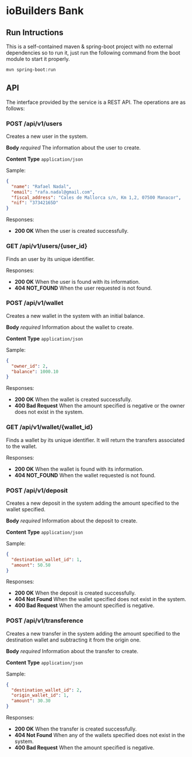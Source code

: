 # ioBuilders Bank

## Run Intructions

This is a self-contained maven & spring-boot project with no external dependencies so to run it, just run the following command from the boot module to start it properly.
```bash
mvn spring-boot:run
```

## API

The interface provided by the service is a REST API. The operations are as follows:

### POST /api/v1/users

Creates a new user in the system.

**Body** _required_ The information about the user to create.

**Content Type** `application/json`

Sample:

```json
{
  "name": "Rafael Nadal",
  "email": "rafa.nadal@gmail.com",
  "fiscal_address": "Cales de Mallorca s/n, Km 1,2, 07500 Manacor",
  "nif": "37342165D"
}
```

Responses:

* **200 OK** When the user is created successfully.

### GET /api/v1/users/{user_id}

Finds an user by its unique identifier.

Responses:

* **200 OK** When the user is found with its information.
* **404 NOT_FOUND** When the user requested is not found.

### POST /api/v1/wallet

Creates a new wallet in the system with an initial balance.

**Body** _required_ Information about the wallet to create.

**Content Type** `application/json`

Sample:

```json
{
  "owner_id": 2,
  "balance": 1000.10
}
```

Responses:

* **200 OK** When the wallet is created successfully.
* **400 Bad Request** When the amount specified is negative or the owner does not exist in the system.

### GET /api/v1/wallet/{wallet_id}

Finds a wallet by its unique identifier. It will return the transfers associated to the wallet.

Responses:

* **200 OK** When the wallet is found with its information.
* **404 NOT_FOUND** When the wallet requested is not found.

### POST /api/v1/deposit

Creates a new deposit in the system adding the amount specified to the wallet specified.

**Body** _required_ Information about the deposit to create.

**Content Type** `application/json`

Sample:

```json
{
  "destination_wallet_id": 1,
  "amount": 50.50
}
```

Responses:

* **200 OK** When the deposit is created successfully.
* **404 Not Found** When the wallet specified does not exist in the system.
* **400 Bad Request** When the amount specified is negative.

### POST /api/v1/transference

Creates a new transfer in the system adding the amount specified to the destination wallet and subtracting it from the origin one.

**Body** _required_ Information about the transfer to create.

**Content Type** `application/json`

Sample:

```json
{
  "destination_wallet_id": 2,
  "origin_wallet_id": 1,
  "amount": 30.30
}
```

Responses:

* **200 OK** When the transfer is created successfully.
* **404 Not Found** When any of the wallets specified does not exist in the system.
* **400 Bad Request** When the amount specified is negative.